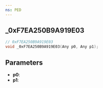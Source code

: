 ```yaml
---
ns: PED
---
```

## _0xF7EA250B9A919E03

```c
// 0xF7EA250B9A919E03
void _0xF7EA250B9A919E03(Any p0, Any p1);
```

## Parameters
* **p0**:
* **p1**:
